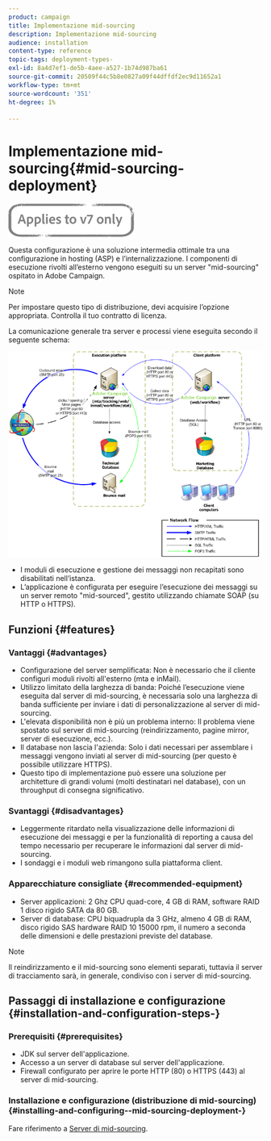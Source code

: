 ```yaml
---
product: campaign
title: Implementazione mid-sourcing
description: Implementazione mid-sourcing
audience: installation
content-type: reference
topic-tags: deployment-types-
exl-id: 8a4d7ef1-de5b-4aee-a527-1b74d987ba61
source-git-commit: 20509f44c5b8e0827a09f44dffdf2ec9d11652a1
workflow-type: tm+mt
source-wordcount: '351'
ht-degree: 1%

---
```


# Implementazione mid-sourcing{#mid-sourcing-deployment}

![](../../assets/v7-only.svg)

Questa configurazione è una soluzione intermedia ottimale tra una configurazione in hosting (ASP) e l’internalizzazione. I componenti di esecuzione rivolti all’esterno vengono eseguiti su un server &quot;mid-sourcing&quot; ospitato in Adobe Campaign.

>[!NOTE]
>
>Per impostare questo tipo di distribuzione, devi acquisire l’opzione appropriata. Controlla il tuo contratto di licenza.

La comunicazione generale tra server e processi viene eseguita secondo il seguente schema:

![](assets/s_ncs_install_midsourcing.png)

* I moduli di esecuzione e gestione dei messaggi non recapitati sono disabilitati nell’istanza.
* L’applicazione è configurata per eseguire l’esecuzione dei messaggi su un server remoto &quot;mid-sourced&quot;, gestito utilizzando chiamate SOAP (su HTTP o HTTPS).

## Funzioni {#features}

### Vantaggi {#advantages}

* Configurazione del server semplificata: Non è necessario che il cliente configuri moduli rivolti all&#39;esterno (mta e inMail).
* Utilizzo limitato della larghezza di banda: Poiché l’esecuzione viene eseguita dal server di mid-sourcing, è necessaria solo una larghezza di banda sufficiente per inviare i dati di personalizzazione al server di mid-sourcing.
* L&#39;elevata disponibilità non è più un problema interno: Il problema viene spostato sul server di mid-sourcing (reindirizzamento, pagine mirror, server di esecuzione, ecc.).
* Il database non lascia l&#39;azienda: Solo i dati necessari per assemblare i messaggi vengono inviati al server di mid-sourcing (per questo è possibile utilizzare HTTPS).
* Questo tipo di implementazione può essere una soluzione per architetture di grandi volumi (molti destinatari nel database), con un throughput di consegna significativo.

### Svantaggi {#disadvantages}

* Leggermente ritardato nella visualizzazione delle informazioni di esecuzione dei messaggi e per la funzionalità di reporting a causa del tempo necessario per recuperare le informazioni dal server di mid-sourcing.
* I sondaggi e i moduli web rimangono sulla piattaforma client.

### Apparecchiature consigliate {#recommended-equipment}

* Server applicazioni: 2 Ghz CPU quad-core, 4 GB di RAM, software RAID 1 disco rigido SATA da 80 GB.
* Server di database: CPU biquadrupla da 3 GHz, almeno 4 GB di RAM, disco rigido SAS hardware RAID 10 15000 rpm, il numero a seconda delle dimensioni e delle prestazioni previste del database.

>[!NOTE]
>
>Il reindirizzamento e il mid-sourcing sono elementi separati, tuttavia il server di tracciamento sarà, in generale, condiviso con i server di mid-sourcing.

## Passaggi di installazione e configurazione {#installation-and-configuration-steps-}

### Prerequisiti {#prerequisites}

* JDK sul server dell&#39;applicazione.
* Accesso a un server di database sul server dell&#39;applicazione.
* Firewall configurato per aprire le porte HTTP (80) o HTTPS (443) al server di mid-sourcing.

### Installazione e configurazione (distribuzione di mid-sourcing) {#installing-and-configuring--mid-sourcing-deployment-}

Fare riferimento a [Server di mid-sourcing](../../installation/using/mid-sourcing-server.md).
